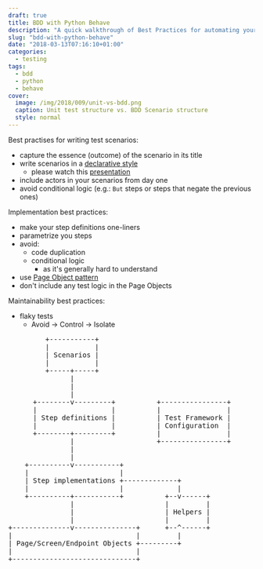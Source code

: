 ```yaml
---
draft: true
title: BDD with Python Behave
description: "A quick walkthrough of Best Practices for automating your tests with Python Behave"
slug: "bdd-with-python-behave"
date: "2018-03-13T07:16:10+01:00"
categories:
  - testing
tags:
  - bdd
  - python
  - behave
cover:
  image: /img/2018/009/unit-vs-bdd.png
  caption: Unit test structure vs. BDD Scenario structure
  style: normal
---
```


Best practises for writing test scenarios:

- capture the essence (outcome) of the scenario in its title
- write scenarios in a [declarative style](https://www.theguardian.com/info/developer-blog/2013/apr/10/cukeup-2013-conference-digest-gherkin-bdd)
    - please watch this
        [presentation](https://skillsmatter.com/skillscasts/3141-user-centred-scenarios-describing-capabilities-not-solutions)
- include actors in your scenarios from day one
- avoid conditional logic (e.g.: `But` steps or steps that negate the previous
    ones)


Implementation best practices:

- make your step definitions one-liners
- parametrize you steps
- avoid:
    - code duplication
    - conditional logic
        - as it's generally hard to understand
- use [Page Object pattern](https://martinfowler.com/bliki/PageObject.html)
- don't include any test logic in the Page Objects


Maintainability best practices:

- flaky tests
    - Avoid -> Control -> Isolate

<pre>
         +-----------+
         |           |
         | Scenarios |
         |           |
         +-----+-----+
               |
               |
               |
      +--------v---------+          +----------------+
      |                  |          |                |
      | Step definitions |          | Test Framework |
      |                  |          | Configuration  |
      +--------+---------+          |                |
               |                    +----------------+
               |
               |
    +----------v-----------+
    |                      |
    | Step implementations +-------------+
    |                      |             |
    +----------+-----------+          +--v------+
               |                      |         |
               |                      | Helpers |
               |                      |         |
+--------------v---------------+      +--^------+
|                              |         |
| Page/Screen/Endpoint Objects +---------+
|                              |
+------------------------------+
</pre>
